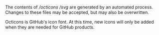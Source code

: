 The contents of */octicons* */svg* are generated by an automated process. Changes to these files may be accepted, but may also be overwritten.

Octicons is GitHub's icon font. At this time, new icons will only be added when they are needed for GitHub products.
